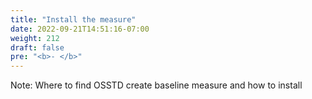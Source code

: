 ```yaml
---
title: "Install the measure"
date: 2022-09-21T14:51:16-07:00
weight: 212
draft: false
pre: "<b>- </b>"
---
```


Note: Where to find OSSTD create baseline measure and how to install
